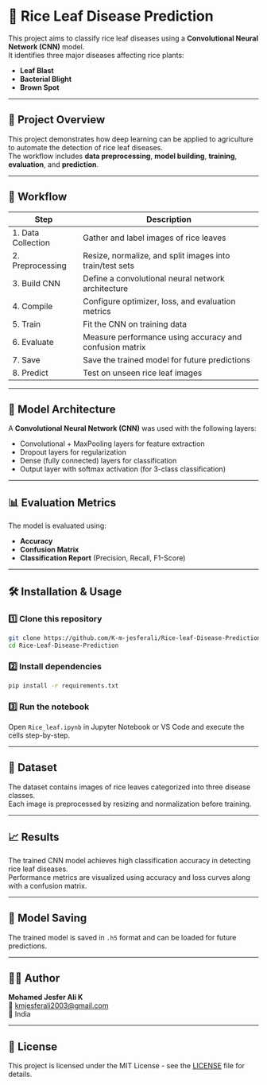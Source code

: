 # 🌾 Rice Leaf Disease Prediction

This project aims to classify rice leaf diseases using a **Convolutional Neural Network (CNN)** model.  
It identifies three major diseases affecting rice plants:

- **Leaf Blast**
- **Bacterial Blight**
- **Brown Spot**

---

## 📘 Project Overview

This project demonstrates how deep learning can be applied to agriculture to automate the detection of rice leaf diseases.  
The workflow includes **data preprocessing**, **model building**, **training**, **evaluation**, and **prediction**.

---

## 🧩 Workflow

| Step | Description |
|------|--------------|
| 1. Data Collection | Gather and label images of rice leaves |
| 2. Preprocessing | Resize, normalize, and split images into train/test sets |
| 3. Build CNN | Define a convolutional neural network architecture |
| 4. Compile | Configure optimizer, loss, and evaluation metrics |
| 5. Train | Fit the CNN on training data |
| 6. Evaluate | Measure performance using accuracy and confusion matrix |
| 7. Save | Save the trained model for future predictions |
| 8. Predict | Test on unseen rice leaf images |

---

## 🧠 Model Architecture

A **Convolutional Neural Network (CNN)** was used with the following layers:

- Convolutional + MaxPooling layers for feature extraction  
- Dropout layers for regularization  
- Dense (fully connected) layers for classification  
- Output layer with softmax activation (for 3-class classification)

---

## 📊 Evaluation Metrics

The model is evaluated using:

- **Accuracy**
- **Confusion Matrix**
- **Classification Report** (Precision, Recall, F1-Score)

---

## 🛠️ Installation & Usage

### 1️⃣ Clone this repository
```bash
git clone https://github.com/K-m-jesferali/Rice-leaf-Disease-Prediction.git
cd Rice-Leaf-Disease-Prediction
```

### 2️⃣ Install dependencies
```bash
pip install -r requirements.txt
```

### 3️⃣ Run the notebook
Open `Rice_leaf.ipynb` in Jupyter Notebook or VS Code and execute the cells step-by-step.

---

## 📂 Dataset

The dataset contains images of rice leaves categorized into three disease classes.  
Each image is preprocessed by resizing and normalization before training.

---

## 📈 Results

The trained CNN model achieves high classification accuracy in detecting rice leaf diseases.  
Performance metrics are visualized using accuracy and loss curves along with a confusion matrix.

---

## 💾 Model Saving

The trained model is saved in `.h5` format and can be loaded for future predictions.

---

## 👨‍💻 Author

**Mohamed Jesfer Ali K**  
📧 kmjesferali2003@gmail.com  
📍 India  

---

## 🏁 License

This project is licensed under the MIT License - see the [LICENSE](LICENSE) file for details.

